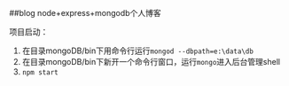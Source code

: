 ##blog
node+express+mongodb个人博客

项目启动：

1. 在目录mongoDB/bin下用命令行运行`mongod --dbpath=e:\data\db`
2. 在目录mongoDB/bin下新开一个命令行窗口，运行`mongo`进入后台管理shell
3. `npm start`

